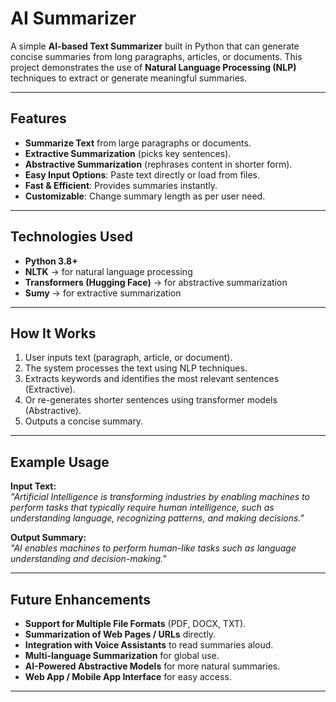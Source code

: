 # AI Summarizer

A simple **AI-based Text Summarizer** built in Python that can generate concise summaries from long paragraphs, articles, or documents. This project demonstrates the use of **Natural Language Processing (NLP)** techniques to extract or generate meaningful summaries.

---

## Features
- **Summarize Text** from large paragraphs or documents.  
- **Extractive Summarization** (picks key sentences).  
- **Abstractive Summarization** (rephrases content in shorter form).  
- **Easy Input Options**: Paste text directly or load from files.  
- **Fast & Efficient**: Provides summaries instantly.  
- **Customizable**: Change summary length as per user need.  

---

## Technologies Used
- **Python 3.8+**  
- **NLTK** → for natural language processing  
- **Transformers (Hugging Face)** → for abstractive summarization  
- **Sumy** → for extractive summarization
  
---

## How It Works
1. User inputs text (paragraph, article, or document).  
2. The system processes the text using NLP techniques.  
3. Extracts keywords and identifies the most relevant sentences (Extractive).  
4. Or re-generates shorter sentences using transformer models (Abstractive).  
5. Outputs a concise summary.  

---

## Example Usage
**Input Text:**  
_"Artificial Intelligence is transforming industries by enabling machines to perform tasks that typically require human intelligence, such as understanding language, recognizing patterns, and making decisions."_  

**Output Summary:**  
_"AI enables machines to perform human-like tasks such as language understanding and decision-making."_  

---

## Future Enhancements
- **Support for Multiple File Formats** (PDF, DOCX, TXT).  
- **Summarization of Web Pages / URLs** directly.  
- **Integration with Voice Assistants** to read summaries aloud.  
- **Multi-language Summarization** for global use.  
- **AI-Powered Abstractive Models** for more natural summaries.  
- **Web App / Mobile App Interface** for easy access.  

---
